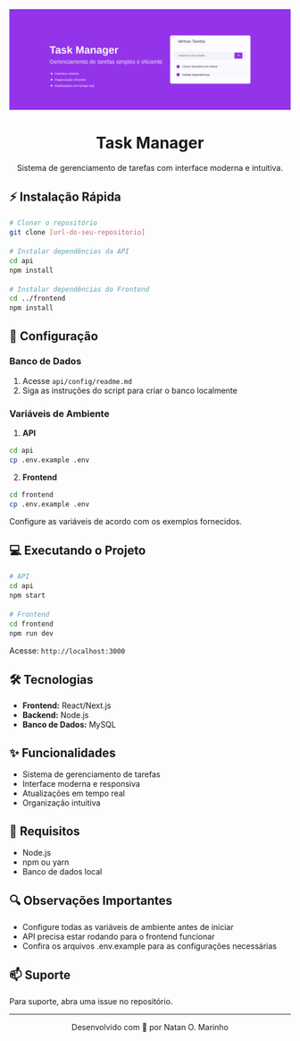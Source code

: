 <div align="center">
<img src="./banner.svg" alt="Task Manager Banner" />

# Task Manager

Sistema de gerenciamento de tarefas com interface moderna e intuitiva.
</div>

## ⚡ Instalação Rápida

```bash
# Clonar o repositório
git clone [url-do-seu-repositorio]

# Instalar dependências da API
cd api
npm install

# Instalar dependências do Frontend
cd ../frontend
npm install
```

## 🚀 Configuração

### Banco de Dados
1. Acesse `api/config/readme.md`
2. Siga as instruções do script para criar o banco localmente

### Variáveis de Ambiente
1. **API**
```bash
cd api
cp .env.example .env
```

2. **Frontend**
```bash
cd frontend
cp .env.example .env
```
Configure as variáveis de acordo com os exemplos fornecidos.

## 💻 Executando o Projeto
```bash
# API
cd api
npm start

# Frontend
cd frontend
npm run dev
```
Acesse: `http://localhost:3000`

## 🛠️ Tecnologias
- **Frontend:** React/Next.js
- **Backend:** Node.js
- **Banco de Dados:** MySQL

## ✨ Funcionalidades
- Sistema de gerenciamento de tarefas
- Interface moderna e responsiva
- Atualizações em tempo real
- Organização intuitiva

## 📝 Requisitos
- Node.js
- npm ou yarn
- Banco de dados local

## 🔍 Observações Importantes
- Configure todas as variáveis de ambiente antes de iniciar
- API precisa estar rodando para o frontend funcionar
- Confira os arquivos .env.example para as configurações necessárias

## 📫 Suporte
Para suporte, abra uma issue no repositório.

---

<div align="center">
Desenvolvido com 💜 por Natan O. Marinho
  
</div>
